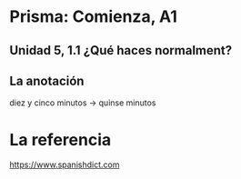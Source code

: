 
# Prisma: Comienza, A1

## Unidad 5, 1.1 ¿Qué haces normalment?

## La anotación

diez y cinco minutos -> quinse minutos

# La referencia

https://www.spanishdict.com

